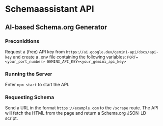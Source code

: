 # Schemaassistant API
## AI-based Schema.org Generator

### Preconidtions
Request a (free) API key from `https://ai.google.dev/gemini-api/docs/api-key` and create a .env file containing the following variables:
`PORT=<your_port_number>
GEMINI_API_KEY=<your_gemini_api_key>`

### Running the Server
Enter `npm start` to start the API.

### Requesting Schema
Send a URL in the format `https://example.com` to the `/scrape` route.
The API will fetch the HTML from the page and return a Schema.org JSON-LD script.